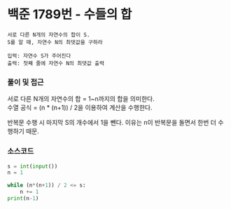 # 백준 1789번 - 수들의 합

```
서로 다른 N개의 자연수의 합이 S.
S를 알 때, 자연수 N의 최댓값을 구하라

입력: 자연수 S가 주어진다
출력: 첫째 줄에 자연수 N의 최댓값 출력

```   


### 풀이 및 접근   
서로 다른 N개의 자연수의 합 = 1~n까지의 합을 의미한다.   
수열 공식 = (n * (n+1)) / 2을 이용하여 계산을 수행한다.   


반복문 수행 시 마지막 S의 개수에서 1을 뺀다.
이유는 n이 반복문을 돌면서 한번 더 수행하기 때문.
<br>   

### 소스코드   
```python
s = int(input())
n = 1

while (n*(n+1)) / 2 <= s:
    n += 1
print(n-1)
```
